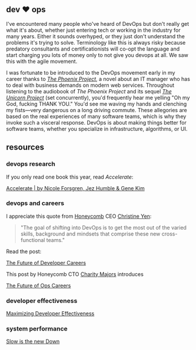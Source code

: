 ## dev ❤️ ops

I've encountered many people who've heard of DevOps but don't really get what it's about, whether just entering tech or working in the industry for many years. Either it sounds overhyped, or they just don't understand the problems it's trying to solve. Terminology like this is always risky because predatory consultants and certificationists will co-opt the language and start charging you lots of money only to not give you devops at all. We saw this with the agile movement.

I was fortunate to be introduced to the DevOps movement early in my career thanks to *[The Phoenix Project](https://itrevolution.com/the-phoenix-project/)*, a novel about an IT manager who has to deal with business demands on modern web services. Throughout listening to the audiobook of *The Phoenix Project* and its sequel *[The Unicorn Project](https://itrevolution.com/the-unicorn-project/)* (set concurrently), you'd frequently hear me yelling "Oh my God, fucking THANK YOU." You'd see me waving my hands and clenching my fists—very dangerous on a long driving commute. These allegories are based on the real experiences of many software teams, which is why they invoke such a visceral response. DevOps is about making things better for software teams, whether you specialize in infrastructure, algorithms, or UI.

## resources

### devops research

If you only read one book this year, read *Accelerate*:

[Accelerate | by Nicole Forsgren, Jez Humble & Gene Kim](https://itrevolution.com/book/accelerate/)

### devops and careers

I appreciate this quote from [Honeycomb](http://honeycomb.io) CEO [Christine Yen](https://twitter.com/cyen):

> "The goal of shifting into DevOps is to get the most out of the varied skills, background and mindsets that comprise these new cross-functional teams."

Read the post:

[The Future of Developer Careers](https://thenewstack.io/the-future-of-developer-careers/)

This post by Honeycomb CTO [Charity Majors](http://twitter.com/mipsytipsy) introduces 

[The Future of Ops Careers](https://thenewstack.io/the-future-of-ops-careers/)

### developer effectiveness

[Maximizing Developer Effectiveness](https://martinfowler.com/articles/developer-effectiveness.html)

### system performance

[Slow is the new Down](https://www.f5.com/company/blog/slow-is-the-new-down)